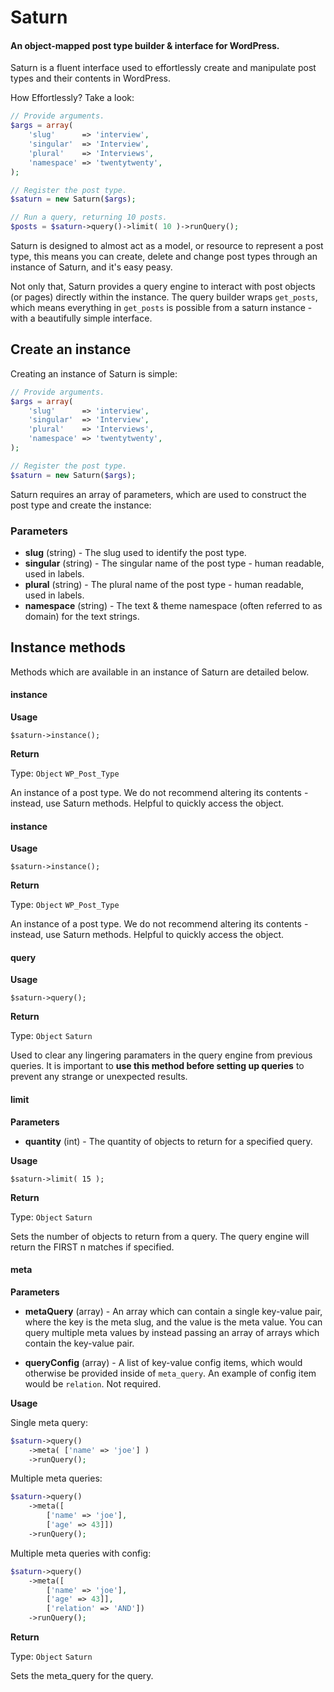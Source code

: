 # Saturn
#### An object-mapped post type builder &amp; interface for WordPress.

Saturn is a fluent interface used to effortlessly create and manipulate post types and their contents in WordPress.

How Effortlessly? Take a look:

```php
// Provide arguments.
$args = array(
    'slug'      => 'interview',
    'singular'  => 'Interview',
    'plural'    => 'Interviews',
    'namespace' => 'twentytwenty',
);

// Register the post type.
$saturn = new Saturn($args);

// Run a query, returning 10 posts.
$posts = $saturn->query()->limit( 10 )->runQuery();
```

Saturn is designed to almost act as a model, or resource to represent a post type, this means you can create,
 delete and change post types through an instance of Saturn, and it's easy peasy.
 
Not only that, Saturn provides a query engine to interact with post objects (or pages) directly within the instance. 
The query builder wraps `get_posts`, which means everything in `get_posts` is possible from a saturn instance - with 
a beautifully simple interface. 

## Create an instance
Creating an instance of Saturn is simple:
```php
// Provide arguments.
$args = array(
    'slug'      => 'interview',
    'singular'  => 'Interview',
    'plural'    => 'Interviews',
    'namespace' => 'twentytwenty',
);

// Register the post type.
$saturn = new Saturn($args);
```

Saturn requires an array of parameters, which are used to construct the post type and create the instance:

### Parameters
- **slug** (string) - The slug used to identify the post type.
- **singular**  (string) - The singular name of the post type - human readable, used in labels.
- **plural**  (string) - The plural name of the post type - human readable, used in labels.
- **namespace** (string) - The text & theme namespace (often referred to as domain) for the text strings.

## Instance methods
Methods which are available in an instance of Saturn are detailed below.

#### instance

**Usage** 

`$saturn->instance();`

**Return** 

Type: `Object` `WP_Post_Type`

An instance of a post type. We do not recommend altering its contents - instead, use Saturn methods. Helpful to quickly 
access the object.


#### instance

**Usage** 

`$saturn->instance();`

**Return** 

Type: `Object` `WP_Post_Type`

An instance of a post type. We do not recommend altering its contents - instead, use Saturn methods. Helpful to quickly 
access the object.

#### query

**Usage** 

`$saturn->query();`

**Return** 

Type: `Object` `Saturn`

Used to clear any lingering paramaters in the query engine from previous queries. It is important to **use this method
before setting up queries** to prevent any strange or unexpected results.

#### limit

**Parameters** 
- **quantity** (int) - The quantity of objects to return for a specified query.

**Usage** 

`$saturn->limit( 15 );`

**Return** 

Type: `Object` `Saturn`

Sets the number of objects to return from a query. The query engine will return the FIRST n matches if specified.


#### meta

**Parameters** 
- **metaQuery** (array) - An array which can contain a single key-value pair, where the key is the meta slug, and the 
value is the meta value. You can query multiple meta values by instead passing an array of arrays which contain the 
key-value pair.

- **queryConfig** (array) - A list of key-value config items, which would otherwise be provided inside of `meta_query`.
An example of config item would be `relation`. Not required.

**Usage** 

Single meta query:
```php
$saturn->query()
    ->meta( ['name' => 'joe'] )
    ->runQuery();
```


Multiple meta queries:
```php
$saturn->query()
    ->meta([
        ['name' => 'joe'],
        ['age' => 43]])
    ->runQuery();
```

Multiple meta queries with config:
```php
$saturn->query()
    ->meta([
        ['name' => 'joe'],
        ['age' => 43]],
        ['relation' => 'AND'])
    ->runQuery();
```

**Return** 

Type: `Object` `Saturn`

Sets the meta_query for the query.